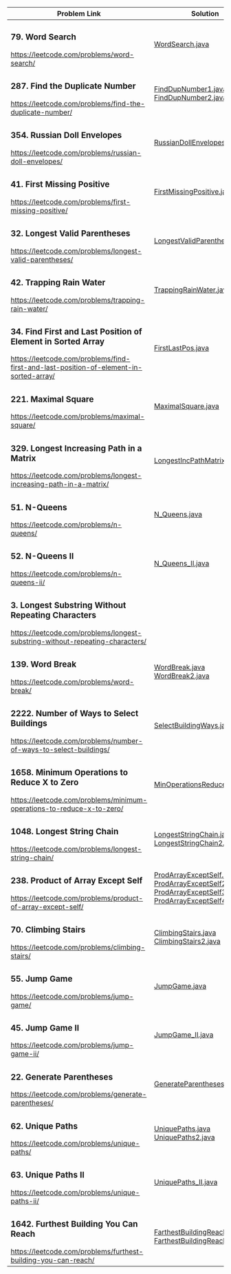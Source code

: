 |  Problem Link | Solution |
| ------------- | ------------- |
| <h3> 79. Word Search </h3> https://leetcode.com/problems/word-search/ | [WordSearch.java](https://github.com/mobiletest2016/leetcode/blob/main/src/WordSearch.java) | 
| <h3> 287. Find the Duplicate Number </h3> https://leetcode.com/problems/find-the-duplicate-number/ | [FindDupNumber1.java](https://github.com/mobiletest2016/leetcode/blob/main/src/FindDupNumber1.java) <br> [FindDupNumber2.java](https://github.com/mobiletest2016/leetcode/blob/main/src/FindDupNumber2.java) | 
| <h3> 354. Russian Doll Envelopes </h3> https://leetcode.com/problems/russian-doll-envelopes/ | [RussianDollEnvelopes.java](https://github.com/mobiletest2016/leetcode/blob/main/src/RussianDollEnvelopes.java) | 
| <h3> 41. First Missing Positive </h3> https://leetcode.com/problems/first-missing-positive/ | [FirstMissingPositive.java ](https://github.com/mobiletest2016/leetcode/blob/main/src/FirstMissingPositive.java) | 
| <h3> 32. Longest Valid Parentheses </h3> https://leetcode.com/problems/longest-valid-parentheses/ | [LongestValidParentheses.java](https://github.com/mobiletest2016/leetcode/blob/main/src/LongestValidParentheses.java) | 
| <h3> 42. Trapping Rain Water </h3> https://leetcode.com/problems/trapping-rain-water/ | [TrappingRainWater.java](https://github.com/mobiletest2016/leetcode/blob/main/src/TrappingRainWater.java) | 
| <h3> 34. Find First and Last Position of Element in Sorted Array </h3> https://leetcode.com/problems/find-first-and-last-position-of-element-in-sorted-array/ | [FirstLastPos.java](https://github.com/mobiletest2016/leetcode/blob/main/src/FirstLastPos.java) | 
| <h3> 221. Maximal Square </h3> https://leetcode.com/problems/maximal-square/ | [MaximalSquare.java ](https://github.com/mobiletest2016/leetcode/blob/main/src/MaximalSquare.java) | 
| <h3> 329. Longest Increasing Path in a Matrix </h3> https://leetcode.com/problems/longest-increasing-path-in-a-matrix/ | [LongestIncPathMatrix.java](https://github.com/mobiletest2016/leetcode/blob/main/src/LongestIncPathMatrix.java)  | 
| <h3> 51. N-Queens </h3> https://leetcode.com/problems/n-queens/ | [N_Queens.java](https://github.com/mobiletest2016/leetcode/blob/main/src/N_Queens.java) | 
| <h3> 52. N-Queens II </h3> https://leetcode.com/problems/n-queens-ii/ | [N_Queens_II.java](https://github.com/mobiletest2016/leetcode/blob/main/src/N_Queens_II.java) | 
| <h3> 3. Longest Substring Without Repeating Characters </h3> https://leetcode.com/problems/longest-substring-without-repeating-characters/ | []() | 
| <h3> 139. Word Break </h3> https://leetcode.com/problems/word-break/ | [WordBreak.java](https://github.com/mobiletest2016/leetcode/blob/main/src/WordBreak.java) <br> [WordBreak2.java](https://github.com/mobiletest2016/leetcode/blob/main/src/WordBreak2.java) | 
| <h3> 2222. Number of Ways to Select Buildings </h3> https://leetcode.com/problems/number-of-ways-to-select-buildings/ | [SelectBuildingWays.java](https://github.com/mobiletest2016/leetcode/blob/main/src/SelectBuildingWays.java) | 
| <h3> 1658. Minimum Operations to Reduce X to Zero </h3> https://leetcode.com/problems/minimum-operations-to-reduce-x-to-zero/ | [MinOperationsReduceZero.java](https://github.com/mobiletest2016/leetcode/blob/main/src/MinOperationsReduceZero.java) | 
| <h3> 1048. Longest String Chain </h3> https://leetcode.com/problems/longest-string-chain/ | [LongestStringChain.java](https://github.com/mobiletest2016/leetcode/blob/main/src/LongestStringChain.java) <br> [LongestStringChain2.java](https://github.com/mobiletest2016/leetcode/blob/main/src/LongestStringChain2.java) | 
| <h3> 238. Product of Array Except Self </h3> https://leetcode.com/problems/product-of-array-except-self/ | [ProdArrayExceptSelf.java](https://github.com/mobiletest2016/leetcode/blob/main/src/ProdArrayExceptSelf.java) <br> [ProdArrayExceptSelf2.java](https://github.com/mobiletest2016/leetcode/blob/main/src/ProdArrayExceptSelf2.java) <br> [ProdArrayExceptSelf3.java](https://github.com/mobiletest2016/leetcode/blob/main/src/ProdArrayExceptSelf3.java) <br> [ProdArrayExceptSelf4.java](https://github.com/mobiletest2016/leetcode/blob/main/src/ProdArrayExceptSelf4.java) | 
| <h3> 70. Climbing Stairs </h3> https://leetcode.com/problems/climbing-stairs/ | [ClimbingStairs.java](https://github.com/mobiletest2016/leetcode/blob/main/src/ClimbingStairs.java) <br> [ClimbingStairs2.java](https://github.com/mobiletest2016/leetcode/blob/main/src/ClimbingStairs2.java) | 
| <h3> 55. Jump Game </h3> https://leetcode.com/problems/jump-game/ | [JumpGame.java](https://github.com/mobiletest2016/leetcode/blob/main/src/JumpGame.java) | 
| <h3> 45. Jump Game II </h3> https://leetcode.com/problems/jump-game-ii/ | [JumpGame_II.java](https://github.com/mobiletest2016/leetcode/blob/main/src/JumpGame_II.java) | 
| <h3> 22. Generate Parentheses </h3> https://leetcode.com/problems/generate-parentheses/ | [GenerateParentheses.java](https://github.com/mobiletest2016/leetcode/blob/main/src/GenerateParentheses.java) | 
| <h3> 62. Unique Paths </h3> https://leetcode.com/problems/unique-paths/ | [UniquePaths.java](https://github.com/mobiletest2016/leetcode/blob/main/src/UniquePaths.java) <br> [UniquePaths2.java](https://github.com/mobiletest2016/leetcode/blob/main/src/UniquePaths2.java) | 
| <h3> 63. Unique Paths II </h3> https://leetcode.com/problems/unique-paths-ii/ | [UniquePaths_II.java](https://github.com/mobiletest2016/leetcode/blob/main/src/UniquePaths_II.java) | 
| <h3> 1642. Furthest Building You Can Reach </h3> https://leetcode.com/problems/furthest-building-you-can-reach/ | [FarthestBuildingReach.java](https://github.com/mobiletest2016/leetcode/blob/main/src/FarthestBuildingReach.java) <br> [FarthestBuildingReach2.java](https://github.com/mobiletest2016/leetcode/blob/main/src/FarthestBuildingReach2.java) | 

